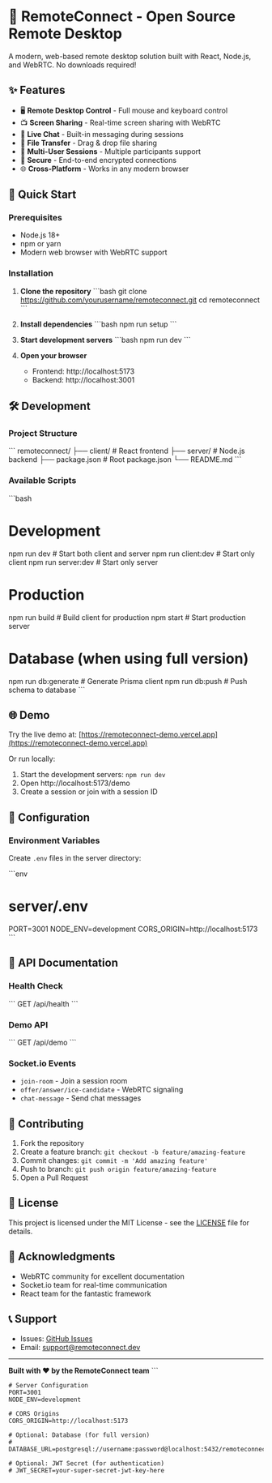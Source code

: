 # 🚀 RemoteConnect - Open Source Remote Desktop

A modern, web-based remote desktop solution built with React, Node.js, and WebRTC. No downloads required!

## ✨ Features

- 🖥️ **Remote Desktop Control** - Full mouse and keyboard control
- 📺 **Screen Sharing** - Real-time screen sharing with WebRTC
- 💬 **Live Chat** - Built-in messaging during sessions
- 📁 **File Transfer** - Drag & drop file sharing
- 👥 **Multi-User Sessions** - Multiple participants support
- 🔐 **Secure** - End-to-end encrypted connections
- 🌐 **Cross-Platform** - Works in any modern browser

## 🚀 Quick Start

### Prerequisites

- Node.js 18+ 
- npm or yarn
- Modern web browser with WebRTC support

### Installation

1. **Clone the repository**
   \`\`\`bash
   git clone https://github.com/yourusername/remoteconnect.git
   cd remoteconnect
   \`\`\`

2. **Install dependencies**
   \`\`\`bash
   npm run setup
   \`\`\`

3. **Start development servers**
   \`\`\`bash
   npm run dev
   \`\`\`

4. **Open your browser**
   - Frontend: http://localhost:5173
   - Backend: http://localhost:3001

## 🛠️ Development

### Project Structure

\`\`\`
remoteconnect/
├── client/          # React frontend
├── server/          # Node.js backend
├── package.json     # Root package.json
└── README.md
\`\`\`

### Available Scripts

\`\`\`bash
# Development
npm run dev              # Start both client and server
npm run client:dev       # Start only client
npm run server:dev       # Start only server

# Production
npm run build           # Build client for production
npm start              # Start production server

# Database (when using full version)
npm run db:generate    # Generate Prisma client
npm run db:push        # Push schema to database
\`\`\`

## 🌐 Demo

Try the live demo at: [https://remoteconnect-demo.vercel.app](https://remoteconnect-demo.vercel.app)

Or run locally:
1. Start the development servers: `npm run dev`
2. Open http://localhost:5173/demo
3. Create a session or join with a session ID

## 🔧 Configuration

### Environment Variables

Create `.env` files in the server directory:

\`\`\`env
# server/.env
PORT=3001
NODE_ENV=development
CORS_ORIGIN=http://localhost:5173
\`\`\`

## 📖 API Documentation

### Health Check
\`\`\`
GET /api/health
\`\`\`

### Demo API
\`\`\`
GET /api/demo
\`\`\`

### Socket.io Events

- `join-room` - Join a session room
- `offer/answer/ice-candidate` - WebRTC signaling
- `chat-message` - Send chat messages

## 🤝 Contributing

1. Fork the repository
2. Create a feature branch: `git checkout -b feature/amazing-feature`
3. Commit changes: `git commit -m 'Add amazing feature'`
4. Push to branch: `git push origin feature/amazing-feature`
5. Open a Pull Request

## 📄 License

This project is licensed under the MIT License - see the [LICENSE](LICENSE) file for details.

## 🙏 Acknowledgments

- WebRTC community for excellent documentation
- Socket.io team for real-time communication
- React team for the fantastic framework

## 📞 Support

- Issues: [GitHub Issues](https://github.com/yourusername/remoteconnect/issues)
- Email: support@remoteconnect.dev

---

**Built with ❤️ by the RemoteConnect team**
\`\`\`

```plaintext file="server/.env.example"
# Server Configuration
PORT=3001
NODE_ENV=development

# CORS Origins
CORS_ORIGIN=http://localhost:5173

# Optional: Database (for full version)
# DATABASE_URL=postgresql://username:password@localhost:5432/remoteconnect

# Optional: JWT Secret (for authentication)
# JWT_SECRET=your-super-secret-jwt-key-here
